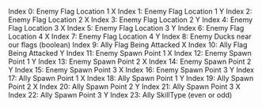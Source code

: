 Index 0: Enemy Flag Location 1 X
Index 1: Enemy Flag Location 1 Y
Index 2: Enemy Flag Location 2 X
Index 3: Enemy Flag Location 2 Y
Index 4: Enemy Flag Location 3 X
Index 5: Enemy Flag Location 3 Y
Index 6: Enemy Flag Location 4 X
Index 7: Enemy Flag Location 4 Y
Index 8: Enemy Ducks near our flags (boolean)
Index 9: Ally Flag Being Attacked X
Index 10: Ally Flag Being Attacked Y
Index 11: Enemy Spawn Point 1 X
Index 12: Enemy Spawn Point 1 Y
Index 13: Enemy Spawn Point 2 X
Index 14: Enemy Spawn Point 2 Y
Index 15: Enemy Spawn Point 3 X
Index 16: Enemy Spawn Point 3 Y
Index 17: Ally Spawn Point 1 X
Index 18: Ally Spawn Point 1 Y
Index 19: Ally Spawn Point 2 X
Index 20: Ally Spawn Point 2 Y
Index 21: Ally Spawn Point 3 X
Index 22: Ally Spawn Point 3 Y
Index 23: Ally SkillType (even or odd)